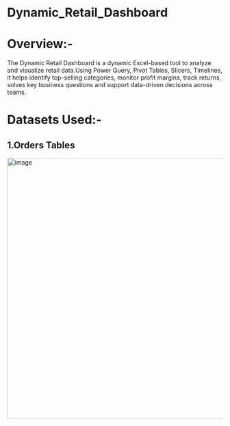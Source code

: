 # Dynamic_Retail_Dashboard
# Overview:-
The Dynamic Retail Dashboard is a dynamic Excel-based tool to analyze and visualize retail data.Using Power Query, Pivot Tables, Slicers, Timelines, it helps identify top-selling categories, monitor profit margins, track returns, solves key business questions and support data-driven decisions across teams.
# Datasets Used:-
## 1.Orders Tables
<img width="609" alt="image" src="https://github.com/user-attachments/assets/5661bcf8-8945-4dda-8cad-238f755adad8" />
																						
																						
		 
